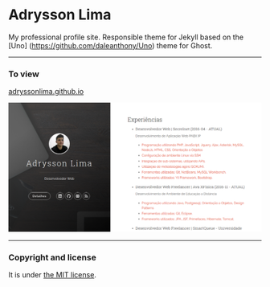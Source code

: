 # Adrysson Lima

My professional profile site. Responsible theme for Jekyll based on the [Uno] (https://github.com/daleanthony/Uno) theme for Ghost.

---

### To view

[adryssonlima.github.io](http://adryssonlima.github.io)

![adryssonlima - screenshot](/screenshot.png)

---

### Copyright and license

It is under [the MIT license](/LICENSE).
